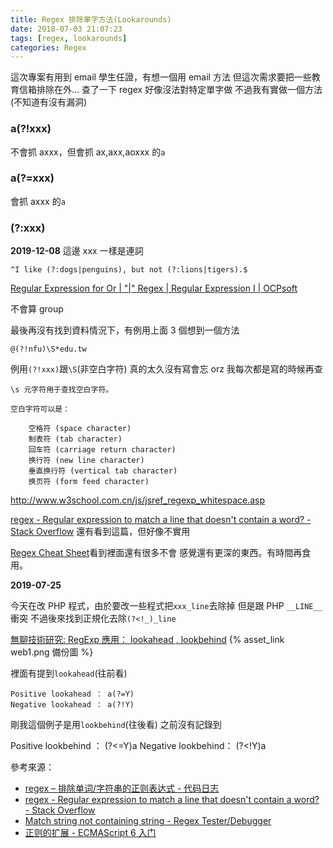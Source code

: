 ```yaml
---
title: Regex 排除單字方法(Lookarounds)
date: 2018-07-03 21:07:23
tags: [regex, lookarounds]
categories: Regex
---
```


這次專案有用到 email 學生任證，有想一個用 email 方法
但這次需求要把一些教育信箱排除在外...
查了一下 regex 好像沒法對特定單字做
不過我有實做一個方法(不知道有沒有漏洞)

<!--more-->

### a(?!xxx)

不會抓 axxx，但會抓 ax,axx,aoxxx 的`a`

### a(?=xxx)

會抓 axxx 的`a`

### (?:xxx)

**2019-12-08**
這邊 xxx 一樣是連詞
```
^I like (?:dogs|penguins), but not (?:lions|tigers).$
```
[Regular Expression for Or | "|" Regex | Regular Expression I | OCPsoft](https://www.ocpsoft.org/tutorials/regular-expressions/or-in-regex/?fbclid=IwAR0AWbTPjZKC5bXSqGBfHOTMEqPG5T-K7lmQKs9UWd3yD0Qdmz3y1aUOSvI)

不會算 group

最後再沒有找到資料情況下，有例用上面 3 個想到一個方法



`@(?!nfu)\S*edu.tw`

例用`(?!xxx)`跟`\S`(非空白字符)
真的太久沒有寫會忘 orz
我每次都是寫的時候再查

```
\s 元字符用于查找空白字符。

空白字符可以是：

    空格符 (space character)
    制表符 (tab character)
    回车符 (carriage return character)
    换行符 (new line character)
    垂直换行符 (vertical tab character)
    换页符 (form feed character)
```

http://www.w3school.com.cn/js/jsref_regexp_whitespace.asp

[regex - Regular expression to match a line that doesn't contain a word? - Stack Overflow](https://stackoverflow.com/questions/406230/regular-expression-to-match-a-line-that-doesnt-contain-a-word)
還有看到這篇，但好像不實用

[Regex Cheat Sheet](http://www.rexegg.com/regex-quickstart.html#lookarounds)看到裡面還有很多不會
感覺還有更深的東西。有時間再食用。

**2019-07-25**

今天在改 PHP 程式，由於要改一些程式把`xxx_line`去除掉
但是跟 PHP `__LINE__`衝突
不過後來找到正規化去除`(?<!_)_line`

[無聊技術研究: RegExp 應用： lookahead , lookbehind](http://darkk6.blogspot.com/2017/03/regexp-lookahead-lookbehind.html) {% asset_link web1.png 備份圖 %}

裡面有提到`lookahead`(往前看)

    Positive lookahead ： a(?=Y)
    Negative lookahead ： a(?!Y)

剛我這個例子是用`lookbehind`(往後看)
之前沒有記錄到

Positive lookbehind ： (?<=Y)a
Negative lookbehind： (?<!Y)a

參考來源：

- [regex – 排除单词/字符串的正则表达式 - 代码日志](https://codeday.me/bug/20170511/14935.html)
- [regex - Regular expression to match a line that doesn't contain a word? - Stack Overflow](https://stackoverflow.com/questions/406230/regular-expression-to-match-a-line-that-doesnt-contain-a-word)
- [Match string not containing string - Regex Tester/Debugger](https://www.regextester.com/15)
- [正则的扩展 - ECMAScript 6 入门](http://es6.ruanyifeng.com/#docs/regex)
